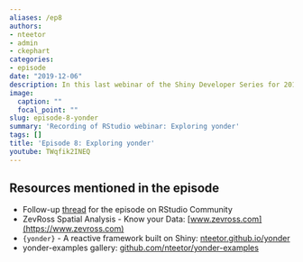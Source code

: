```yaml
---
aliases: /ep8
authors:
- nteetor
- admin
- ckephart
categories:
- episode
date: "2019-12-06"
description: In this last webinar of the Shiny Developer Series for 2019, we are joined by [Nathan Teetor](https://twitter.com/ntweetor) of [ZevRoss Spatial Analysis](https://www.zevross.com) for an illuminating conversation about his yonder package!  Nathan shares how yonder is not a full-on replacement of Shiny, but rather a collection of new functionality built on the Shiny engine.  Plus some great demonstrations of key user interface features and plans for future development.  Visit the follow-up  [thread](https://community.rstudio.com/t/shiny-developer-series-webinar-discussion-episode-8-nathan-teetor-on-exploring-yonder/46744) on [RStudio Community!](https://community.rstudio.com) to continue the discussion!
image:
  caption: ""
  focal_point: ""
slug: episode-8-yonder
summary: 'Recording of RStudio webinar: Exploring yonder'
tags: []
title: 'Episode 8: Exploring yonder'
youtube: TWqfik2INEQ
---
```


## Resources mentioned in the episode

* Follow-up [thread](https://community.rstudio.com/t/shiny-developer-series-webinar-discussion-episode-8-nathan-teetor-on-exploring-yonder/46744) for the episode on RStudio Community
* ZevRoss Spatial Analysis - Know your Data: [www.zevross.com](https://www.zevross.com)
* `{yonder}` - A reactive framework built on Shiny: [nteetor.github.io/yonder](https://nteetor.github.io/yonder/) 
* yonder-examples gallery: [github.com/nteetor/yonder-examples](https://github.com/nteetor/yonder-examples)
